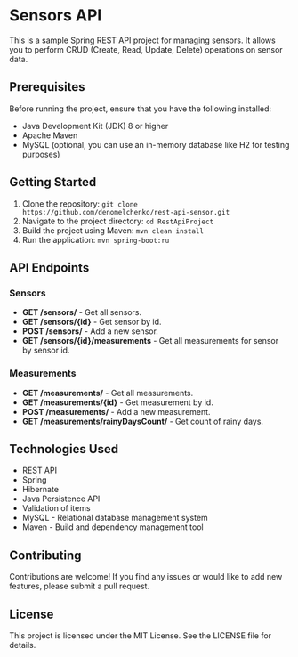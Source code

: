 # Sensors API

This is a sample Spring REST API project for managing sensors. It allows you to perform CRUD (Create, Read, Update, Delete) operations on sensor data.

## Prerequisites

Before running the project, ensure that you have the following installed:

- Java Development Kit (JDK) 8 or higher
- Apache Maven
- MySQL (optional, you can use an in-memory database like H2 for testing purposes)

## Getting Started

1. Clone the repository:
`git clone https://github.com/denomelchenko/rest-api-sensor.git`
2. Navigate to the project directory: `cd RestApiProject`
3. Build the project using Maven: `mvn clean install`
4. Run the application: `mvn spring-boot:ru`

## API Endpoints
### Sensors
- **GET /sensors/** - Get all sensors.
- **GET /sensors/{id}** - Get sensor by id.
- **POST /sensors/** - Add a new sensor.
- **GET /sensors/{id}/measurements** - Get all measurements for sensor by sensor id.

### Measurements
- **GET /measurements/** - Get all measurements.
- **GET /measurements/{id}** - Get measurement by id.
- **POST /measurements/** - Add a new measurement.
- **GET /measurements/rainyDaysCount/** - Get count of rainy days.


## Technologies Used
* REST API
* Spring
* Hibernate
* Java Persistence API
* Validation of items
* MySQL - Relational database management system
* Maven - Build and dependency management tool

## Contributing
Contributions are welcome! If you find any issues or would like to add new features, please submit a pull request.

## License
This project is licensed under the MIT License. See the LICENSE file for details.